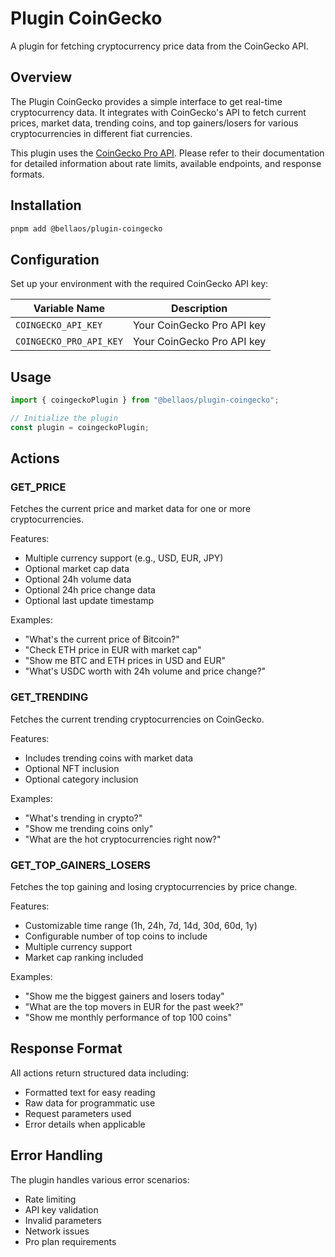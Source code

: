 # Plugin CoinGecko

A plugin for fetching cryptocurrency price data from the CoinGecko API.

## Overview

The Plugin CoinGecko provides a simple interface to get real-time cryptocurrency data. It integrates with CoinGecko's API to fetch current prices, market data, trending coins, and top gainers/losers for various cryptocurrencies in different fiat currencies.

This plugin uses the [CoinGecko Pro API](https://docs.coingecko.com/reference/introduction). Please refer to their documentation for detailed information about rate limits, available endpoints, and response formats.

## Installation

```bash
pnpm add @bellaos/plugin-coingecko
```

## Configuration

Set up your environment with the required CoinGecko API key:

| Variable Name       | Description            |
| ------------------- | ---------------------- |
| `COINGECKO_API_KEY` | Your CoinGecko Pro API key |
| `COINGECKO_PRO_API_KEY` | Your CoinGecko Pro API key |

## Usage

```typescript
import { coingeckoPlugin } from "@bellaos/plugin-coingecko";

// Initialize the plugin
const plugin = coingeckoPlugin;
```

## Actions

### GET_PRICE

Fetches the current price and market data for one or more cryptocurrencies.

Features:
- Multiple currency support (e.g., USD, EUR, JPY)
- Optional market cap data
- Optional 24h volume data
- Optional 24h price change data
- Optional last update timestamp

Examples:
- "What's the current price of Bitcoin?"
- "Check ETH price in EUR with market cap"
- "Show me BTC and ETH prices in USD and EUR"
- "What's USDC worth with 24h volume and price change?"

### GET_TRENDING

Fetches the current trending cryptocurrencies on CoinGecko.

Features:
- Includes trending coins with market data
- Optional NFT inclusion
- Optional category inclusion

Examples:
- "What's trending in crypto?"
- "Show me trending coins only"
- "What are the hot cryptocurrencies right now?"

### GET_TOP_GAINERS_LOSERS

Fetches the top gaining and losing cryptocurrencies by price change.

Features:
- Customizable time range (1h, 24h, 7d, 14d, 30d, 60d, 1y)
- Configurable number of top coins to include
- Multiple currency support
- Market cap ranking included

Examples:
- "Show me the biggest gainers and losers today"
- "What are the top movers in EUR for the past week?"
- "Show me monthly performance of top 100 coins"

## Response Format

All actions return structured data including:
- Formatted text for easy reading
- Raw data for programmatic use
- Request parameters used
- Error details when applicable

## Error Handling

The plugin handles various error scenarios:
- Rate limiting
- API key validation
- Invalid parameters
- Network issues
- Pro plan requirements